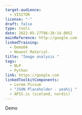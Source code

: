 ```yaml
---
target-audience:
  - VISITOR
license: "-"
draft: false
type: tools
date: 2022-05-27T06:28:14.805Z
mainReference: http://google.com
linkedTraining:
  - Demo04
  - Newest Material.
title: "Image analysis "
tags:
  - NLP
  - Python
link: https://google.com
linkedToolkitComponents:
  - Lorem Picsum
  - "JSON Placeholder - yeahij "
  - APIS.is (iceland, nordic)
---
```

Demo